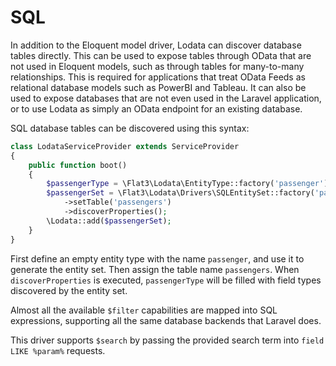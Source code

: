 # SQL

In addition to the Eloquent model driver, Lodata can discover database tables directly. This can be used to expose
tables through OData that are not used in Eloquent models, such as through tables for many-to-many relationships. This is required
for applications that treat OData Feeds as relational database models such as PowerBI and Tableau. It can also be used to expose
databases that are not even used in the Laravel application, or to use Lodata as simply an OData endpoint for an existing database.

SQL database tables can be discovered using this syntax:

```php
class LodataServiceProvider extends ServiceProvider
{
    public function boot()
    {
        $passengerType = \Flat3\Lodata\EntityType::factory('passenger');
        $passengerSet = \Flat3\Lodata\Drivers\SQLEntitySet::factory('passengers', $passengerType)
            ->setTable('passengers')
            ->discoverProperties();
        \Lodata::add($passengerSet);
    }
}
```

First define an empty entity type with the name `passenger`, and use it to generate the entity set.
Then assign the table name `passengers`. When `discoverProperties` is executed, `passengerType` will be filled with field
types discovered by the entity set.

Almost all the available `$filter` capabilities are mapped into SQL expressions, supporting all the same database
backends that Laravel does.

This driver supports `$search` by passing the provided search term into `field LIKE %param%` requests.
